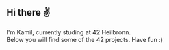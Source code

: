 ## Hi there :v:

I'm Kamil, currently studing at 42 Heilbronn.<br />Below you will find some of the 42 projects. Have fun :)

